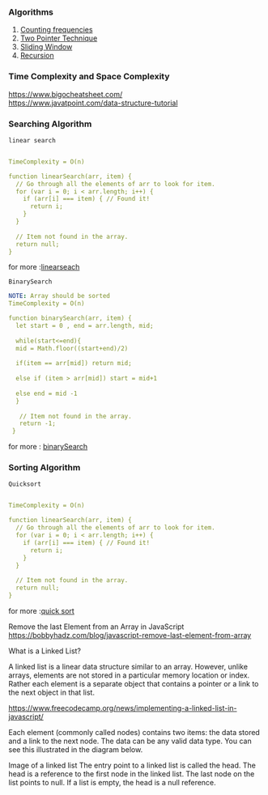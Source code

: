 
###  Algorithms

 1.  [ Counting frequencies](https://www.geeksforgeeks.org/counting-frequencies-of-array-elements/)
 2. [Two Pointer Technique](https://www.codingninjas.com/codestudio/library/what-is-a-two-pointer-technique)
 3. [Sliding Window](https://medium.com/javarevisited/maximum-sum-subarray-of-size-k-coding-interview-sliding-window-30-days-preparation-plan-11270ac0a5b3)
 4. [Recursion](https://medium.com/javarevisited/maximum-sum-subarray-of-size-k-coding-interview-sliding-window-30-days-preparation-plan-11270ac0a5b3)

### Time Complexity and Space Complexity

https://www.bigocheatsheet.com/ <br>
https://www.javatpoint.com/data-structure-tutorial


### Searching Algorithm

  ``linear search``

  ```yaml

TimeComplexity = O(n)

function linearSearch(arr, item) {
    // Go through all the elements of arr to look for item.
    for (var i = 0; i < arr.length; i++) {
      if (arr[i] === item) { // Found it!
        return i;
      }
    }
    
    // Item not found in the array.
    return null;
  }
```  
  for more :[linearseach](https://www.hackerearth.com/practice/algorithms/searching/linear-search/tutorial/)
  
  
  ``BinarySearch``
  ```yaml
  NOTE: Array should be sorted
TimeComplexity = O(n)

function binarySearch(arr, item) {
    let start = 0 , end = arr.length, mid;
    
    while(start<=end){
    mid = Math.floor((start+end)/2)
    
    if(item == arr[mid]) return mid;
    
    else if (item > arr[mid]) start = mid+1
    
    else end = mid -1
    }
     
     // Item not found in the array.
     return -1;
   }

``` 
  for more : [binarySearch](https://www.hackerearth.com/practice/algorithms/searching/binary-search/tutorial/)
  
  
### Sorting Algorithm

  ``Quicksort``

  ```yaml

TimeComplexity = O(n)

function linearSearch(arr, item) {
    // Go through all the elements of arr to look for item.
    for (var i = 0; i < arr.length; i++) {
      if (arr[i] === item) { // Found it!
        return i;
      }
    }
    
    // Item not found in the array.
    return null;
  }
```  
  for more :[quick sort](https://www.hackerearth.com/practice/algorithms/searching/linear-search/tutorial/)
  
  
  
  
  
  
  
  
  
  Remove the last Element from an Array in JavaScript
  https://bobbyhadz.com/blog/javascript-remove-last-element-from-array
  
  What is a Linked List?
  
  A linked list is a linear data structure similar to an array. However, unlike arrays, elements are not stored in a particular memory location or index. Rather each element is a separate object that contains a pointer or a link to the next object in that list.

  https://www.freecodecamp.org/news/implementing-a-linked-list-in-javascript/
  
Each element (commonly called nodes) contains two items: the data stored and a link to the next node. The data can be any valid data type. You can see this illustrated in the diagram below.

Image of a linked list
The entry point to a linked list is called the head. The head is a reference to the first node in the linked list. The last node on the list points to null. If a list is empty, the head is a null reference.
  
  

  


  
